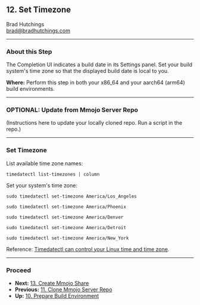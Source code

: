 ## 12. Set Timezone

Brad Hutchings<br/>
brad@bradhutchings.com

---
### About this Step
The Completion UI indicates a build date in its Settings panel. Set your build system's time zone so that the displayed build date is local to you.

**Where:** Perform this step in both your x86_64 and your aarch64 (arm64) build environments.

---
### OPTIONAL: Update from Mmojo Server Repo
(Instructions here to update your locally cloned repo. Run a script in the repo.)

---
### Set Timezone

List available time zone names:
```
timedatectl list-timezones | column
```

Set your system's time zone:
```
sudo timedatectl set-timezone America/Los_Angeles
```
```
sudo timedatectl set-timezone America/Phoenix
```
```
sudo timedatectl set-timezone America/Denver
```
```
sudo timedatectl set-timezone America/Detroit
```
```
sudo timedatectl set-timezone America/New_York
```

Reference: [Timedatectl can control your Linux time and time zone](https://www.networkworld.com/article/970572/using-the-timedatectl-command-to-control-your-linux-time-and-time-zone.html).

---
### Proceed
- **Next:** [13. Create Mmojo Share](13-Create-Mmojo-Share.md)
- **Previous:** [11. Clone Mmojo Server Repo](11-Clone-Mmojo-Server-Repo.md)
- **Up:** [10. Prepare Build Environment](10-Prepare-Build-Environment.md)
